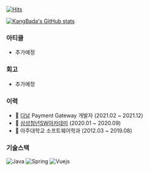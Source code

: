 [![Hits](https://hits.seeyoufarm.com/api/count/incr/badge.svg?url=https%3A%2F%2Fgithub.com%2Fkangbada0728&count_bg=%2379C83D&title_bg=%23555555&icon=&icon_color=%23E7E7E7&title=hits&edge_flat=false)](https://hits.seeyoufarm.com)

[![KangBada's GitHub stats](https://github-readme-stats.vercel.app/api?username=kangbada0728)](https://github.com/kangbada0728)

### 아티클

- 추가예정

### 회고

- 추가예정

### 이력

- :office: [다날](https://www.danal.co.kr/) Payment Gateway 개발자 (2021.02 ~ 2021.12)
- :trolleybus: [삼성청년SW아카데미](https://www.ssafy.com/) (2020.01 ~ 2020.09)
- :school: 아주대학교 소프트웨어학과 (2012.03 ~ 2019.08)



### 기술스택

![Java](https://img.shields.io/badge/Java-333)
![Spring](https://img.shields.io/badge/Spring-6db33f)
![Vuejs](https://img.shields.io/badge/Vuejs-4fc08d)
